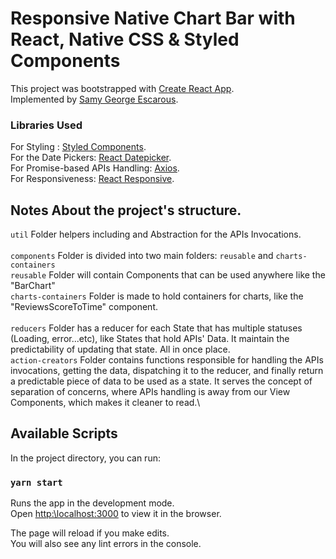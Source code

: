 # Responsive Native Chart Bar with React, Native CSS & Styled Components

This project was bootstrapped with [Create React App](https:\\github.com\facebook\create-react-app).\
Implemented by [Samy George Escarous](https:\\github.com\samyiskarous).


### Libraries Used
For Styling : [Styled Components](https:\\github.com\styled-components\styled-components).\
For the Date Pickers: [React Datepicker](https:\\www.npmjs.com\package\react-datepicker).\
For Promise-based APIs Handling: [Axios](https:\\github.com\axios\axios).\
For Responsiveness: [React Responsive](https:\\www.npmjs.com\package\react-responsive).

## Notes About the project's structure.

`util` Folder helpers including and Abstraction for the APIs Invocations.
\
\
`components` Folder is divided into two main folders: `reusable` and `charts-containers`\
`reusable` Folder will contain Components that can be used anywhere like the "BarChart"\
`charts-containers` Folder is made to hold containers for charts, like the "ReviewsScoreToTime" component.\
\
`reducers` Folder has a reducer for each State that has multiple statuses (Loading, error...etc), like States that hold APIs' Data. It maintain the predictability of updating that state. All in once place.\
`action-creators` Folder contains functions responsible for handling the APIs invocations, getting the data, dispatching it to the reducer, and finally return a predictable piece of data to be used as a state. It serves the concept of separation of concerns, where APIs handling is away from our View Components, which makes it cleaner to read.\


## Available Scripts

In the project directory, you can run:

### `yarn start`

Runs the app in the development mode.\
Open [http:\\localhost:3000](http:\\localhost:3000) to view it in the browser.

The page will reload if you make edits.\
You will also see any lint errors in the console.
